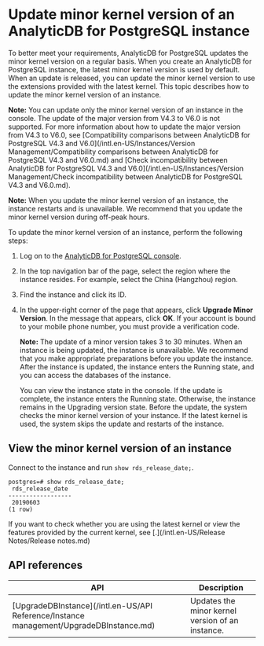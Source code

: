 # Update minor kernel version of an AnalyticDB for PostgreSQL instance

To better meet your requirements, AnalyticDB for PostgreSQL updates the minor kernel version on a regular basis. When you create an AnalyticDB for PostgreSQL instance, the latest minor kernel version is used by default. When an update is released, you can update the minor kernel version to use the extensions provided with the latest kernel. This topic describes how to update the minor kernel version of an instance.

**Note:** You can update only the minor kernel version of an instance in the console. The update of the major version from V4.3 to V6.0 is not supported. For more information about how to update the major version from V4.3 to V6.0, see [Compatibility comparisons between AnalyticDB for PostgreSQL V4.3 and V6.0](/intl.en-US/Instances/Version Management/Compatibility comparisons between AnalyticDB for PostgreSQL V4.3 and V6.0.md) and [Check incompatibility between AnalyticDB for PostgreSQL V4.3 and V6.0](/intl.en-US/Instances/Version Management/Check incompatibility between AnalyticDB for PostgreSQL V4.3 and V6.0.md).

**Note:** When you update the minor kernel version of an instance, the instance restarts and is unavailable. We recommend that you update the minor kernel version during off-peak hours.

To update the minor kernel version of an instance, perform the following steps:

1.  Log on to the [AnalyticDB for PostgreSQL console](https://gpdb.console.aliyun.com).

2.  In the top navigation bar of the page, select the region where the instance resides. For example, select the China \(Hangzhou\) region.

3.  Find the instance and click its ID.

4.  In the upper-right corner of the page that appears, click **Upgrade Minor Version**. In the message that appears, click **OK**. If your account is bound to your mobile phone number, you must provide a verification code.

    **Note:** The update of a minor version takes 3 to 30 minutes. When an instance is being updated, the instance is unavailable. We recommend that you make appropriate preparations before you update the instance. After the instance is updated, the instance enters the Running state, and you can access the databases of the instance.

    You can view the instance state in the console. If the update is complete, the instance enters the Running state. Otherwise, the instance remains in the Upgrading version state. Before the update, the system checks the minor kernel version of your instance. If the latest kernel is used, the system skips the update and restarts of the instance.


## View the minor kernel version of an instance

Connect to the instance and run `show rds_release_date;`.

```
postgres=# show rds_release_date;
 rds_release_date
------------------
 20190603
(1 row)
```

If you want to check whether you are using the latest kernel or view the features provided by the current kernel, see [.](/intl.en-US/Release Notes/Release notes.md)

## API references

|API|Description|
|---|-----------|
|[UpgradeDBInstance](/intl.en-US/API Reference/Instance management/UpgradeDBInstance.md)|Updates the minor kernel version of an instance.|

